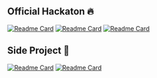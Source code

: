 <!--

**Here are some ideas to get you started:**

🙋‍♀️ A short introduction - what is your organization all about?
🌈 Contribution guidelines - how can the community get involved?
👩‍💻 Useful resources - where can the community find your docs? Is there anything else the community should know?
🍿 Fun facts - what does your team eat for breakfast?
🧙 Remember, you can do mighty things with the power of [Markdown](https://docs.github.com/github/writing-on-github/getting-started-with-writing-and-formatting-on-github/basic-writing-and-formatting-syntax)
-->

## Official Hackaton 🔥

[![Readme Card](https://github-readme-stats.vercel.app/api/pin/?username=Khaniee&repo=hackaton_ifm)](https://github.com/Khaniee/hackaton_ifm) [![Readme Card](https://github-readme-stats.vercel.app/api/pin/?username=Dream-IT-MG&repo=devfest_hackaton)](https://github.com/Khaniee/devfest_hackaton)
[![Readme Card](https://github-readme-stats.vercel.app/api/pin/?username=Dream-IT-MG&repo=webcup_2024.frontend)](https://github.com/Khaniee/webcup_2024.frontend)

## Side Project 🌟

[![Readme Card](https://github-readme-stats.vercel.app/api/pin/?username=Khaniee&repo=app_commande_produit)](https://github.com/Khaniee/app_commande_produit) [![Readme Card](https://github-readme-stats.vercel.app/api/pin/?username=Khaniee&repo=calendar_app)](https://github.com/Khaniee/calendar_app)
